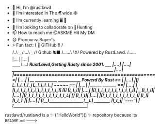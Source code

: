 - 👋 Hi, I’m @rustlawd
- 👀 I’m interested in The 🌏wide 🕸
- 🌱 I’m currently learning 🖥 💾
- 💞️ I’m looking to collaborate on 🐞Hunting
- 📫 How to reach me @ASKME Hit My DM
- 😄 Pronouns: Super's
- ⚡ Fun fact: I 💙 GITHub ‼️
       /\
      /..\       _
     /....\   _ // Github 🐈‍⬛
    /......\  \X/  Powered by RustLawd.
   /_......_\
     |....|
     |....|                            
____ l....l _________________________RustLawd,Getting Rusty since 2001. ___
     |....|
     |....|             __________________________________________________
     |....|            |==================================================|
     |....|            | __  ___________  ___________   Powerd By Rust == |
     |....|            |[_j  L_I_I_I_I_j  L_I_I_I_I_j            ~~~~~ == |
     |....|            |________________________________ _______ ______==_|
     |....|            |[__I_I_I_I_I_I_I_I_I_I_I_I_I_I_] [__I__] [_I_I_I_]|
     |....|            |[___I_I_I_I_I_I_I_I_I_I_I_I_]  |    _    [_I_I_I_]|
     |....|            |[__I_I_I_I_I_I_I_I_I_I_I_I_L___|  _[_]_  [_I_I_I_]|
     |....|            |[_____I_I_I_I_I_I_I_I_I_I_I____] [_I_I_] [_I_I_T ||
     |....|            | [__I__I_________________I__L_] ________ [___I_I_j|
     `----'            |                                                  |
                       l__________________________________________________|

rustlawd/rustlawd is a ✨ ("HelloWorld")() ✨ repository because its `README.md` 
--->

